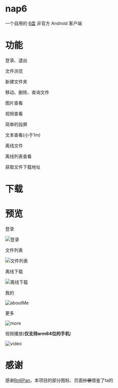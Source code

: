 # nap6

一个自用的 [6盘](https://2dland.cn/) 非官方 Android 客户端

# 功能

 登录、退出

文件浏览

新建文件夹

移动、删除、查询文件

图片查看

视频查看

简单的投屏

文本查看(小于1m)

离线文件

离线列表查看

获取文件下载地址

# 下载



# 预览

登录

![登录](screenshot/login.png)

文件列表

![文件列表](screenshot/fileList.png)

离线下载

![离线下载](screenshot/offline.png)

我的

![aboutMe](screenshot/aboutMe.png)

更多

![more](screenshot/more.png)

视频播放(**仅支持arm64位的手机**)

![video](screenshot/video.jpg)

# 感谢

感谢[Rn6Pan](https://github.com/hjthjthjt/Rn6Pan)，本项目的部分图标、页面~~抄袭~~借鉴了ta的

